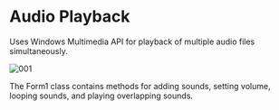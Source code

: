 # Audio Playback

Uses Windows Multimedia API for playback of multiple audio files simultaneously.


![001](https://github.com/JoeLumbley/Audio-Playback/assets/77564255/b6163547-41d4-477d-bd9b-75b84b8f2209)

The Form1 class contains methods for adding sounds, setting volume, looping sounds, and playing overlapping sounds.
